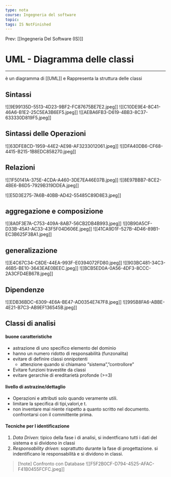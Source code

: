 ```yaml
---
type: nota
course: Ingegneria del software
topic: 
tags: IS NotFinished 
---
```


Prev: [[Ingegneria Del Software (IS)]]

# UML - Diagramma delle classi
---
è un diagramma di [[UML]] e Rappresenta la struttura delle classi 

## Sintassi 
![[9E99135D-5513-4D23-9BF2-FC87675BE7E2.jpeg]]
![[C10DE9E4-8C41-46A6-B1E2-25C5EA3B6EF5.jpeg]]
![[AEBA6FB3-D619-4BB3-8C37-633330D819F5.jpeg]]

## Sintassi delle Operazioni 
![[63DFE8CD-1959-44E2-AE98-AF3233012061.jpeg]]
![[DFA40DB6-CF68-4415-B215-1B8EDC858270.jpeg]]


## Relazioni
![[1F50141A-375E-4CDA-A460-3DE7EA46E07B.jpeg]]
![[8E97BBB7-8CE2-4BE6-B6D5-7929B319DDEA.jpeg]]

![[E5D3E275-7A6B-40BB-AD42-55485C89D8E3.jpeg]]


## aggregazione e composizione 
![[8A0F3E7A-C753-409A-8AB7-56CB2DB4B993.jpeg]]
![[0B90A5CF-D33B-45A1-AC33-43F5F04D606E.jpeg]]
![[41CA9D1F-527B-4D46-89B1-EC3B625F3BA1.jpeg]]


## generalizazione  
![[E4C67C34-C8DE-44EA-993F-E0394072FD80.jpeg]]
![[903BC481-34C3-46B5-BE10-3643EAE0BEEC.jpeg]]
![[BCB5ED0A-0A56-4DF3-8CCC-2A3CFD4EB678.jpeg]]


## Dipendenze
![[EDB36BDC-6309-4E6A-BE47-AD0354E747F8.jpeg]]
![[995B8FA6-ABBE-4E21-B7C3-AB9EF136545B.jpeg]]



## Classi di analisi 
#### buone caratteristiche
- astrazione di uno specifico elemento del dominio
- hanno un numero ridotto di responsabilità (funzonalita)
- evitare di definire classi onnipotenti
	- attenzione quando si chiamano “sistema”,”controllore”
- Evitare funzioni travestite da classi
- evitare gerarchie di ereditarietà profonde (>=3)
#### livello di astrazine/dettaglio
- Operazioni e attributi solo quando veramente utili.
- limitare la specifica di tipi,valori,e t.
- non inventare mai niente rispetto a quanto scritto nel documento. confrontarsi con il committente prima.

#### Tecniche per l identificazione
1. _Data Driven_: tipico della fase i di analisi, si indentficano tutti i dati del sistema e si dividono in classi
2. _Responsability driven_: soprattutto durante la fase di progettazione. si indentificano le responsabilità e si dividono in classi.


> [!note] Confronto con Database
> ![[F5F2B0CF-D794-4525-AFAC-F41B0455FCFC.jpeg]]


